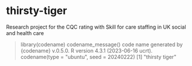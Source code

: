 # thirsty-tiger
Research project for the CQC rating with Skill for care staffing in UK social and health care 

> library(codename)
> codename_message()
code name generated by {codename} v.0.5.0. R version 4.3.1 (2023-06-16 ucrt).
> codename(type = "ubuntu", seed = 20240222)
[1] "thirsty tiger"
